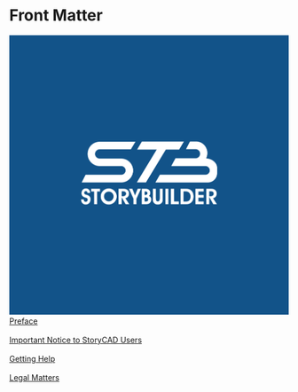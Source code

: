 # Front Matter #
![](StoryBuilder.png)
[Preface](Preface.md) <br/><br/>
[Important Notice to StoryCAD Users](Important_Notice_to_StoryCAD_Users.md) <br/><br/>
[Getting Help](Getting_Help.md) <br/><br/>
[Legal Matters](Legal_Matters.md) <br/><br/>

